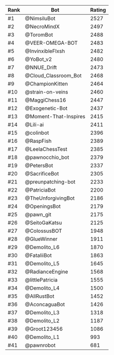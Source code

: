 Rank|Bot|Rating
---|---|---
#1|@NimsiluBot|2527
#2|@NecroMindX|2497
#3|@ToromBot|2488
#4|@VEER-OMEGA-BOT|2483
#5|@InvinxibleFlxsh|2482
#6|@YoBot_v2|2480
#7|@NNUE_Drift|2473
#8|@Cloud_Classroom_Bot|2468
#9|@ChampionKitten|2464
#10|@strain-on-veins|2460
#11|@MaggiChess16|2447
#12|@Exogenetic-Bot|2437
#13|@Moment-That-Inspires|2415
#14|@Lili-ai|2411
#15|@colinbot|2396
#16|@RaspFish|2389
#17|@LeelaChessTest|2385
#18|@pawnocchio_bot|2379
#19|@PetersBot|2337
#20|@SacrificeBot|2305
#21|@preunpatching-bot|2233
#22|@PatriciaBot|2200
#23|@TheUnforgivingBot|2186
#24|@OpeningsBot|2179
#25|@pawn_git|2175
#26|@SeitoGaKatsu|2125
#27|@ColossusBOT|1948
#28|@GlueWinner|1911
#29|@Demolito_L6|1870
#30|@FataliiBot|1863
#31|@Demolito_L5|1645
#32|@RadianceEngine|1568
#33|@littlePatricia|1555
#34|@Demolito_L4|1500
#35|@AllRustBot|1452
#36|@AconcaguaBot|1426
#37|@Demolito_L3|1318
#38|@Demolito_L2|1187
#39|@Groot123456|1086
#40|@Demolito_L1|993
#41|@pawnrobot|681
